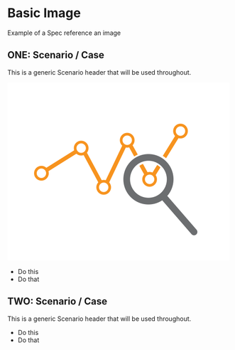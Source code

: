 # Basic Image

Example of a Spec reference an image


## ONE: Scenario / Case 
This is a generic Scenario header that will be used throughout.

![My Image](/images/insights-2.png "Insights are best")

  * Do this
  * Do that

## TWO: Scenario / Case 
This is a generic Scenario header that will be used throughout.

  * Do this
  * Do that